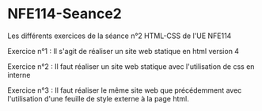 NFE114-Seance2
==============

Les différents exercices de la séance n°2 HTML-CSS de l'UE NFE114

Exercice n°1 : Il s'agit de réaliser un site web statique en html version 4

Exercice n°2 : Il faut réaliser un site web statique avec l'utilisation de css en interne

Exercice n°3 : Il faut réaliser le même site web que précédemment avec l'utilisation d'une feuille de style externe à la page html.
